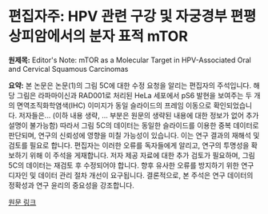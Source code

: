 # 편집자주: HPV 관련 구강 및 자궁경부 편평상피암에서의 분자 표적 mTOR

**원제목:** Editor's Note: mTOR as a Molecular Target in HPV-Associated Oral and Cervical Squamous Carcinomas

**요약:** 본 논문은 논문(1)의 그림 5C에 대한 수정 요청을 알리는 편집자의 주석입니다.  해당 그림은 라파마이신과 RAD001로 처리된 HeLa 세포에서 pS6 발현을 보여주는 두 개의 면역조직화학염색(IHC) 이미지가 동일 슬라이드의 프레임 이동으로 확인되었습니다. 저자들은... (이하 내용 생략,  ... 부분은 원문의 생략된 내용에 대한 정보가 없어 추가 설명이 불가능함)  따라서 그림 5C의 데이터는 동일한 슬라이드를 이용한 중복 데이터로 판단되며, 연구의 신뢰성에 영향을 미칠 가능성이 있습니다. 이는 연구 결과의 재해석 및 검토를 필요로 합니다. 편집자는 이러한 오류를 독자들에게 알리고, 연구의 투명성을 확보하기 위해 이 주석을 게재합니다.  저자 제공 자료에 대한 추가 검토가 필요하며,  그림 5C의 데이터는 재검토 후 수정되어야 합니다.  향후 유사한 오류를 방지하기 위한  연구 디자인 및 데이터 관리 절차 개선이 요구됩니다.  결론적으로, 본 주석은 연구 데이터의 정확성과 연구 윤리의 중요성을 강조합니다.

[원문 링크](https://aacrjournals.org/clincancerres/article-pdf/31/14/3099/3630655/ccr-25-1787.pdf)
